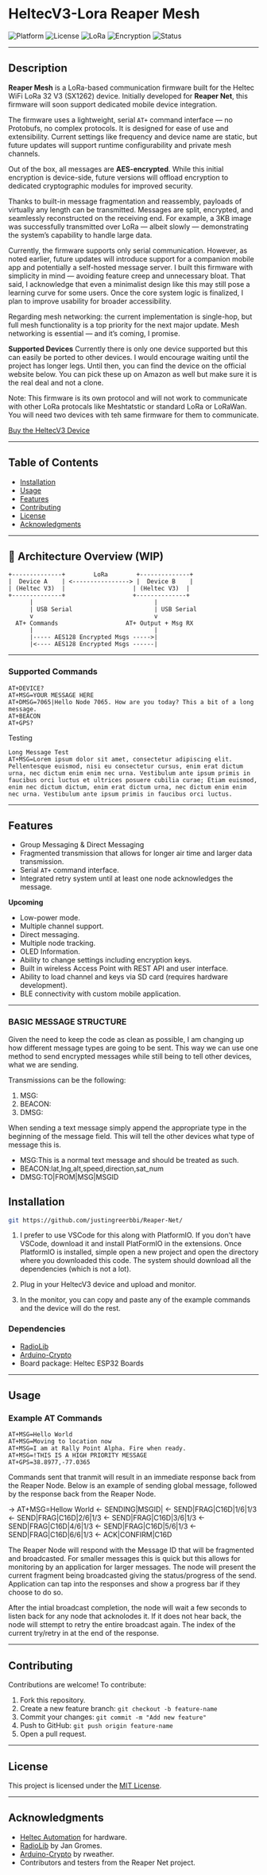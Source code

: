 # HeltecV3-Lora Reaper Mesh

![Platform](https://img.shields.io/badge/platform-Heltec%20V3-blue)
![License](https://img.shields.io/github/license/yourusername/HeltecV3-Lora)
![LoRa](https://img.shields.io/badge/LoRa-enabled-green)
![Encryption](https://img.shields.io/badge/encryption-AES128-informational)
![Status](https://img.shields.io/badge/status-in%20development-yellow)

---

## Description

**Reaper Mesh** is a LoRa-based communication firmware built for the Heltec WiFi LoRa 32 V3 (SX1262) device. Initially developed for **Reaper Net**, this firmware will soon support dedicated mobile device integration.

The firmware uses a lightweight, serial `AT+` command interface — no Protobufs, no complex protocols. It is designed for ease of use and extensibility. Current settings like frequency and device name are static, but future updates will support runtime configurability and private mesh channels.

Out of the box, all messages are **AES-encrypted**. While this initial encryption is device-side, future versions will offload encryption to dedicated cryptographic modules for improved security.

Thanks to built-in message fragmentation and reassembly, payloads of virtually any length can be transmitted. Messages are split, encrypted, and seamlessly reconstructed on the receiving end. For example, a 3KB image was successfully transmitted over LoRa — albeit slowly — demonstrating the system’s capability to handle large data.

Currently, the firmware supports only serial communication. However, as noted earlier, future updates will introduce support for a companion mobile app and potentially a self-hosted message server. I built this firmware with simplicity in mind — avoiding feature creep and unnecessary bloat. That said, I acknowledge that even a minimalist design like this may still pose a learning curve for some users. Once the core system logic is finalized, I plan to improve usability for broader accessibility.

Regarding mesh networking: the current implementation is single-hop, but full mesh functionality is a top priority for the next major update. Mesh networking is essential — and it’s coming, I promise.

**Supported Devices**
Currently there is only one device supported but this can easily be ported to other devices. I would encourage waiting until the project has longer legs. Until then, you can find the device on the official website below. You can pick these up on Amazon as well but make sure it is the real deal and not a clone.

Note: This firmware is its own protocol and will not work to communicate with other LoRa protocals like Meshtatstic or standard LoRa or LoRaWan. You will need two devices with teh same firmware for them to communicate.

[Buy the HeltecV3 Device](https://heltec.org/project/wifi-lora-32-v3/)

---

## Table of Contents

-   [Installation](#installation)
-   [Usage](#usage)
-   [Features](#features)
-   [Contributing](#contributing)
-   [License](#license)
-   [Acknowledgments](#acknowledgments)

---

## 🚀 Architecture Overview (WIP)

```
+--------------+        LoRa        +--------------+
|  Device A    | <----------------> |  Device B    |
| (Heltec V3)  |                   | (Heltec V3)  |
+--------------+                   +--------------+
      |                                  |
      | USB Serial                       | USB Serial
      v                                  v
  AT+ Commands                   AT+ Output + Msg RX
      |                                  |
      |----- AES128 Encrypted Msgs ----->|
      |<---- AES128 Encrypted Msgs ------|
```

---

### Supported Commands

```text
AT+DEVICE?
AT+MSG=YOUR MESSAGE HERE
AT+DMSG=7065|Hello Node 7065. How are you today? This a bit of a long message.
AT+BEACON
AT+GPS?
```
Testing
```text
Long Message Test
AT+MSG=Lorem ipsum dolor sit amet, consectetur adipiscing elit. Pellentesque euismod, nisi eu consectetur cursus, enim erat dictum urna, nec dictum enim enim nec urna. Vestibulum ante ipsum primis in faucibus orci luctus et ultrices posuere cubilia curae; Etiam euismod, enim nec dictum dictum, enim erat dictum urna, nec dictum enim enim nec urna. Vestibulum ante ipsum primis in faucibus orci luctus.
```

---

## Features

-   Group Messaging & Direct Messaging
-   Fragmented transmission that allows for longer air time and larger data transmission.
-   Serial `AT+` command interface.
-   Integrated retry system until at least one node acknowledges the message.

**Upcoming**

-   Low-power mode.
-   Multiple channel support.
-   Direct messaging.
-   Multiple node tracking.
-   OLED Information.
-   Ability to change settings including encryption keys.
-   Built in wireless Access Point with REST API and user interface.
-   Ability to load channel and keys via SD card (requires hardware development).
-   BLE connectivity with custom mobile application.

---

### BASIC MESSAGE STRUCTURE

Given the need to keep the code as clean as possible, I am changing up how different message types are going to be sent. This way we can use one method to send encrypted messages while still being to tell other devices, what we are sending.

Transmissions can be the following:

1. MSG:
2. BEACON:
3. DMSG:

When sending a text message simply append the appropriate type in the beginning of the message field. This will tell the other devices what type of message this is.

-   MSG:This is a normal text message and should be treated as such.
-   BEACON:lat,lng,alt,speed,direction,sat_num
-   DMSG:TO|FROM|MSG|MSGID

## Installation

```bash
git https://github.com/justingreerbbi/Reaper-Net/
```

1. I prefer to use VSCode for this along with PlatformIO. If you don't have VSCode, download it and install PlatFormIO in the extensions. Once PlatformIO is installed, simple open a new project and open the directory where you downloaded this code. The system should download all the dependencies (which is not a lot).

2. Plug in your HeltecV3 device and upload and monitor.

3. In the monitor, you can copy and paste any of the example commands and the device will do the rest.

### Dependencies

-   [RadioLib](https://github.com/jgromes/RadioLib)
-   [Arduino-Crypto](https://rweather.github.io/arduinolibs/crypto.html)
-   Board package: Heltec ESP32 Boards

---

## Usage

### Example AT Commands

```text
AT+MSG=Hello World
AT+MSG=Moving to location now
AT+MSG=I am at Rally Point Alpha. Fire when ready.
AT+MSG=!THIS IS A HIGH PRIORITY MESSAGE
AT+GPS=38.8977,-77.0365
```

Commands sent that tranmit will result in an immediate response back from the Reaper Node. Below is an example of sending
global message, followed by the response back from the Reaper Node.

-> AT+MSG=Hellow World
<- SENDING|MSGID|<MsgId>
<- SEND|FRAG|C16D|1/6|1/3
<- SEND|FRAG|C16D|2/6|1/3
<- SEND|FRAG|C16D|3/6|1/3
<- SEND|FRAG|C16D|4/6|1/3
<- SEND|FRAG|C16D|5/6|1/3
<- SEND|FRAG|C16D|6/6|1/3
<- ACK|CONFIRM|C16D

The Reaper Node will respond with the Message ID that will be fragmented and broadcasted. For smaller messages this is quick
but this allows for monitoring by an application for larger messages. The node will present the current fragment being broadcasted
giving the status/progress of the send. Application can tap into the responses and show a progress bar if they choose to do so.

After the intial broadcast completion, the node will wait a few seconds to listen back for any node that acknolodes it. If it does
not hear back, the node will sttempt to retry the entire broadcast again. The index of the current try/retry in at the end of the response.

---

## Contributing

Contributions are welcome! To contribute:

1. Fork this repository.
2. Create a new feature branch: `git checkout -b feature-name`
3. Commit your changes: `git commit -m "Add new feature"`
4. Push to GitHub: `git push origin feature-name`
5. Open a pull request.

---

## License

This project is licensed under the [MIT License](LICENSE).

---

## Acknowledgments

-   [Heltec Automation](https://heltec.org/) for hardware.
-   [RadioLib](https://github.com/jgromes/RadioLib) by Jan Gromes.
-   [Arduino-Crypto](https://rweather.github.io/arduinolibs/crypto.html) by rweather.
-   Contributors and testers from the Reaper Net project.
